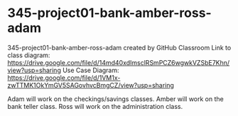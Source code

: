 # 345-project01-bank-amber-ross-adam
345-project01-bank-amber-ross-adam created by GitHub Classroom
Link to class diagram: https://drive.google.com/file/d/14md40xdImsclRSmPCZ6wgwkVZSbE7Khn/view?usp=sharing
Use Case Diagram: https://drive.google.com/file/d/1VM1x-zwTTMK1OkYmGV5SAGovhvcBmgCZ/view?usp=sharing

Adam will work on the checkings/savings classes. Amber will work on the bank teller class. Ross will work on the administration class.
